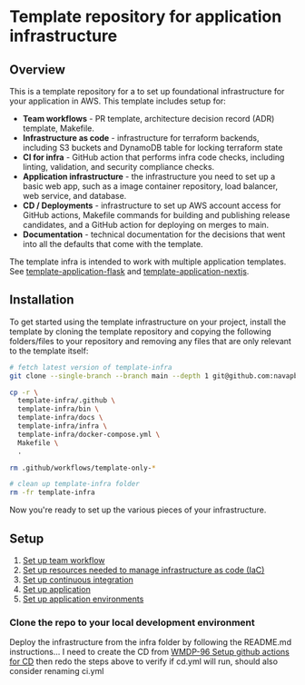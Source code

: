 # Template repository for application infrastructure

## Overview

This is a template repository for a to set up foundational infrastructure for your application in AWS. This template includes setup for:

* **Team workflows** - PR template, architecture decision record (ADR) template, Makefile.
* **Infrastructure as code** - infrastructure for terraform backends, including S3 buckets and DynamoDB table for locking terraform state
* **CI for infra** - GitHub action that performs infra code checks, including linting, validation, and security compliance checks.
* **Application infrastructure** - the infrastructure you need to set up a basic web app, such as a image container repository, load balancer, web service, and database.
* **CD / Deployments** - infrastructure to set up AWS account access for GitHub actions, Makefile commands for building and publishing release candidates, and a GitHub action for deploying on merges to main.
* **Documentation** - technical documentation for the decisions that went into all the defaults that come with the template.

The template infra is intended to work with multiple application templates. See [template-application-flask](https://github.com/navapbc/template-application-flask) and [template-application-nextjs](https://github.com/navapbc/template-application-nextjs).

## Installation

To get started using the template infrastructure on your project, install the template by cloning the template repository and copying the following folders/files to your repository and removing any files that are only relevant to the template itself:

```bash
# fetch latest version of template-infra
git clone --single-branch --branch main --depth 1 git@github.com:navapbc/template-infra.git

cp -r \
  template-infra/.github \
  template-infra/bin \
  template-infra/docs \
  template-infra/infra \
  template-infra/docker-compose.yml \
  Makefile \
  .

rm .github/workflows/template-only-*

# clean up template-infra folder
rm -fr template-infra
```

Now you're ready to set up the various pieces of your infrastructure.

## Setup

1. [Set up team workflow](./template-only-docs/set-up-team-workflow.md)
2. [Set up resources needed to manage infrastructure as code (IaC)](./template-only-docs/set-up-infrastructure-as-code.md)
3. [Set up continuous integration](./template-only-docs/set-up-ci.md)
4. [Set up application](./docs/infra/set-up-app.md)
5. [Set up application environments](./docs/infra/set-up-app-env.md)

### Clone the repo to your local development environment

Deploy the infrastructure from the infra folder by following the README.md instructions... I need to create the CD from [WMDP-96 Setup github actions for CD](https://wicmtdp.atlassian.net/browse/WMDP-96) then redo the steps above to verify if cd.yml will run, should also consider renaming ci.yml
